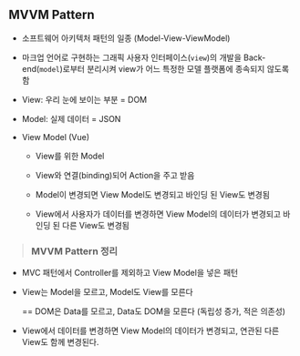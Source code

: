 ## MVVM Pattern

- 소프트웨어 아키텍처 패턴의 일종 (Model-View-ViewModel)

- 마크업 언어로 구현하는 그래픽 사용자 인터페이스(`view`)의 개발을 Back-end(`model`)로부터 분리시켜 view가 어느 특정한 모델 플랫폼에 종속되지 않도록 함

- View: 우리 눈에 보이는 부분 = DOM

- Model: 실제 데이터 = JSON

- View Model (Vue)

  - View를 위한 Model

  - View와 연결(binding)되어 Action을 주고 받음

  - Model이 변경되면 View Model도 변경되고 바인딩 된 View도 변경됨

  - View에서 사용자가 데이터를 변경하면 View Model의 데이터가 변경되고 바인딩 된 다른 View도 변경됨

> ### MVVM Pattern 정리

- MVC 패턴에서 Controller를 제외하고 View Model을 넣은 패턴

- View는 Model을 모르고, Model도 View를 모른다

  == DOM은 Data를 모르고, Data도 DOM을 모른다 (독립성 증가, 적은 의존성)

- View에서 데이터를 변경하면 View Model의 데이터가 변경되고, 연관된 다른 View도 함께 변경된다.

